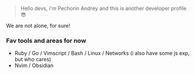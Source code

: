 > Hello devs, i'm Pechorin Andrey and this is another developer profile 😎

We are not alone, for sure!

### Fav tools and areas for now

- Ruby / Go / Vimscript / Bash / Linux / Networks (i also have some js exp, but who cares)
- Nvim / Obsidian

